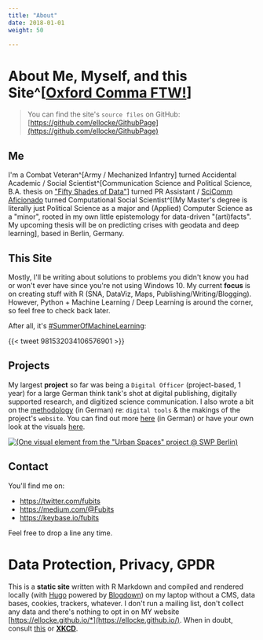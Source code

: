 ```yaml
---
title: "About"
date: 2018-01-01
weight: 50

---
```


# About Me, Myself, and this Site^[[Oxford Comma FTW!](https://www.ft.com/content/bdfb60aa-12ef-11e7-b0c1-37e417ee6c76)]

> You can find the site's `source files` on GitHub: [https://github.com/ellocke/GithubPage](https://github.com/ellocke/GithubPage)

## Me

I'm a Combat Veteran^[Army / Mechanized Infantry] turned Accidental Academic / Social Scientist^[Communication Science and Political Science, B.A. thesis on ["Fifty Shades of Data"](https://www.authorea.com/users/168476/articles/196592-fifty-shades-of-data-ba-thesis-eprint)] turned PR Assistant / [SciComm Aficionado](https://medium.com/@Fubits/urbane-r%C3%A4ume-proteste-weltpolitik-21f05d512cc4) turned Computational Social Scientist^[(My Master's degree is literally just Political Science as a major and (Applied) Computer Science as a "minor", rooted in my own little epistemology for data-driven "(arti)facts". My upcoming thesis will be on predicting crises with geodata and deep learning], based in Berlin, Germany.

## This Site

Mostly, I'll be writing about solutions to problems you didn't know you had or won't ever have since you're not using Windows 10. My current **focus** is on creating stuff with R (SNA, DataViz, Maps, Publishing/Writing/Blogging). However, Python + Machine Learning / Deep Learning is around the corner, so feel free to check back later.

After all, it's [#SummerOfMachineLearning](https://twitter.com/fubits/status/981532034106576901):

{{< tweet 981532034106576901 >}}

## Projects
My largest **project** so far was being a `Digital Officer` (project-based, 1 year) for a large German think tank's shot at digital publishing, digitally supported research, and digitized science communication. I also wrote a bit on the [methodology](https://projekt.swp-berlin.org/urbaneraeume/kapitel/zur-methode/#aufbau-konzept-und-tools-der-webseite) (in German) re: `digital tools` & the makings of the project's `website`. You can find out more [here](https://medium.com/@Fubits/urbane-r%C3%A4ume-proteste-weltpolitik-21f05d512cc4) (in German) or have your own look at the visuals [here](https://projekt.swp-berlin.org/urbaneraeume/kapitel/blacklivesmatter/#chronologie-blacklivesmatter).

<a href="https://projekt.swp-berlin.org/urbaneraeume/">![(**One visual element from the "Urban Spaces" project @ SWP Berlin)**](/img/about/urban_spaces_cover.jpeg "One visual element from the 'Urban Spaces' project @ SWP Berlin")</a>


## Contact
You'll find me on:

  + https://twitter.com/fubits
  + https://medium.com/@Fubits
  + https://keybase.io/fubits

Feel free to drop a line any time.

# Data Protection, Privacy, GPDR

This is a **static site** written with R Markdown and compiled and rendered locally (with [Hugo](https://gohugo.io/) powered by [Blogdown](https://github.com/rstudio/blogdown)) on my laptop without a CMS, data bases, cookies, trackers, whatever. I don't run a mailing list, don't collect any data and there's nothing to opt in on MY website [https://ellocke.github.io/*](https://ellocke.github.io/). When in doubt, consult [this](https://discourse.gohugo.io/t/hugo-vs-the-general-data-protection-regulations-gdpr-in-eu-eea/11526) or [**XKCD**](https://www.explainxkcd.com/wiki/index.php/1998:_GDPR).
